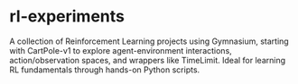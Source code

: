 # rl-experiments
A collection of Reinforcement Learning projects using Gymnasium, starting with CartPole-v1 to explore agent-environment interactions, action/observation spaces, and wrappers like TimeLimit. Ideal for learning RL fundamentals through hands-on Python scripts. 
